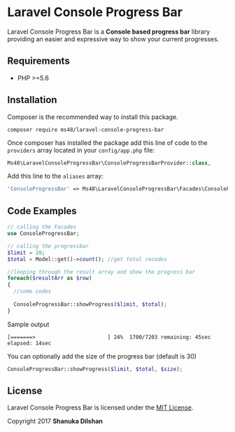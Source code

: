 # Laravel Console Progress Bar
Laravel Console Progress Bar is a **Console based progress bar** library providing an easier and expressive way to show your current progresses.

## Requirements

- PHP >=5.6

## Installation

Composer is the recommended way to install this package.

```
composer require ms48/laravel-console-progress-bar
```

Once composer has installed the package add this line of code to the `providers` array located in your `config/app.php` file:
```php
Ms48\LaravelConsoleProgressBar\ConsoleProgressBarProvider::class,
```
Add this line to the `aliases` array:
```php
'ConsoleProgressBar' => Ms48\LaravelConsoleProgressBar\Facades\ConsoleProgressBar::class,
```

## Code Examples

```php
// calling the Facades
use ConsoleProgressBar;

// calling the progressbar
$limit = 20;
$total = Model::get()->count(); //get total recodes

//looping through the result array and show the progress bar
foreach($resultArr as $row)
{
  //some codes
  
  ConsoleProgressBar::showProgress($limit, $total);
}
```
Sample output
```
[=======>                       ] 24%  1700/7203 remaining: 45sec elapsed: 14sec
```

You can optionally add the size of the progress bar (default is 30)
```php
ConsoleProgressBar::showProgress($limit, $total, $size);

```
## License

Laravel Console Progress Bar is licensed under the [MIT License](http://opensource.org/licenses/MIT).

Copyright 2017 **Shanuka Dilshan**
